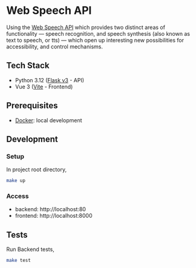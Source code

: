 # Web Speech API

Using the [Web Speech API](https://developer.mozilla.org/en-US/docs/Web/API/Web_Speech_API) which provides two distinct areas of functionality — speech recognition, and speech synthesis (also known as text to speech, or tts) — which open up interesting new possibilities for accessibility, and control mechanisms.

## Tech Stack

- Python 3.12 ([Flask v3](https://flask.palletsprojects.com/en/3.0.x/) - API)
- Vue 3 ([Vite](https://vitejs.dev/) - Frontend)

## Prerequisites

- [Docker](https://docs.docker.com/get-docker/): local development

## Development

### Setup

In project root directory,

```sh
make up
```

### Access

- backend: http://localhost:80
- frontend: http://localhost:8000

## Tests

Run Backend tests,

```sh
make test
```

